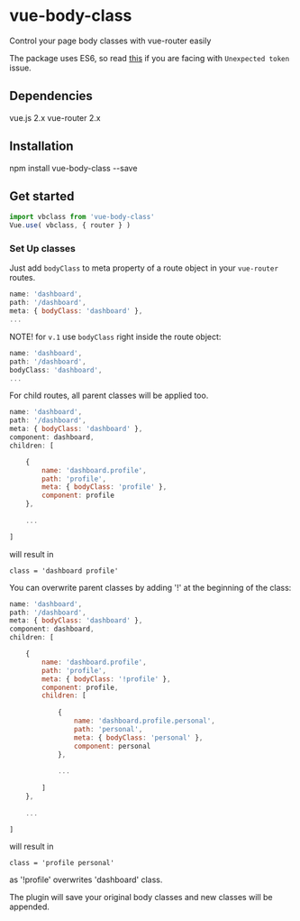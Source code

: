 # vue-body-class
Control your page body classes with vue-router easily

The package uses ES6, so read [this](https://github.com/nikolaynesov/vue-body-class/issues/1) if you are facing with `Unexpected token` issue.

## Dependencies
vue.js 2.x
vue-router 2.x

## Installation

npm install vue-body-class --save

## Get started

```js
import vbclass from 'vue-body-class'
Vue.use( vbclass, { router } )
```

### Set Up classes

Just add `bodyClass` to meta property of a route object in your `vue-router` routes.

```js
name: 'dashboard',
path: '/dashboard',
meta: { bodyClass: 'dashboard' },
...
```

NOTE! for `v.1` use `bodyClass` right inside the route object:

```js
name: 'dashboard',
path: '/dashboard',
bodyClass: 'dashboard',
...
```

For child routes, all parent classes will be applied too.

```js
name: 'dashboard',
path: '/dashboard',
meta: { bodyClass: 'dashboard' },
component: dashboard,
children: [

    {
        name: 'dashboard.profile',
        path: 'profile',
        meta: { bodyClass: 'profile' },
        component: profile
    },
    
    ...

]
```

will result in 

```
class = 'dashboard profile'
```

You can overwrite parent classes by adding '!' at the beginning of the class:
```js
name: 'dashboard',
path: '/dashboard',
meta: { bodyClass: 'dashboard' },
component: dashboard,
children: [

    {
        name: 'dashboard.profile',
        path: 'profile',
        meta: { bodyClass: '!profile' },
        component: profile,
        children: [
        
            {
                name: 'dashboard.profile.personal',
                path: 'personal',
                meta: { bodyClass: 'personal' },
                component: personal
            },
            
            ...
        
        ]
    },
    
    ...

]
```
will result in 

```
class = 'profile personal'
```

as '!profile' overwrites 'dashboard' class.

The plugin will save your original body classes and new classes will be appended.